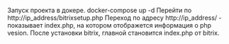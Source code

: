 Запуск проекта в докере.
docker-compose up -d 
Перейти по http://ip_address/bitrixsetup.php
Переход по адресу http://ip_address/ - показывает index.php, на котором отображется информация о php vesion.
После установки bitrix, главной становится index.php от bitrix.